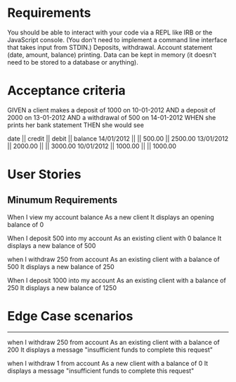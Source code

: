 # Requirements

You should be able to interact with your code via a REPL like IRB or the JavaScript console. (You don't need to implement a command line interface that takes input from STDIN.)
Deposits, withdrawal.
Account statement (date, amount, balance) printing.
Data can be kept in memory (it doesn't need to be stored to a database or anything).

# Acceptance criteria
GIVEN a client makes a deposit of 1000 on 10-01-2012
AND a deposit of 2000 on 13-01-2012
AND a withdrawal of 500 on 14-01-2012
WHEN she prints her bank statement
THEN she would see

date || credit || debit || balance
14/01/2012 || || 500.00 || 2500.00
13/01/2012 || 2000.00 || || 3000.00
10/01/2012 || 1000.00 || || 1000.00


# User Stories 

Minumum Requirements
--------------------

When I view my account balance
As a new client
It displays an opening balance of 0

When I deposit 500 into my account
As an existing client with 0 balance
It displays a new balance of 500

when I withdraw 250 from account
As an existing client with a balance of 500
It displays a new balance of 250

When I deposit 1000 into my account
As an existing client with a balance of 250
It displays a new balance of 1250

# Edge Case scenarios
---------------------

when I withdraw 250 from account
As an existing client with a balance of 200
It displays a message "insufficient funds to complete this request"

when I withdraw 1 from account
As a new client with a balance of 0
It displays a message "insufficient funds to complete this request"